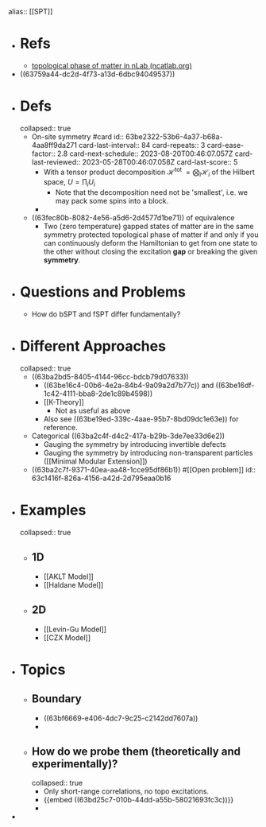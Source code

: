 alias:: [[SPT]]

- # Refs
	- [topological phase of matter in nLab (ncatlab.org)](https://ncatlab.org/nlab/show/topological+phase+of+matter)
- ((63759a44-dc2d-4f73-a13d-6dbc94049537))
- # Defs
  collapsed:: true
	- On-site symmetry #card
	  id:: 63be2322-53b6-4a37-b68a-4aa8ff9da271
	  card-last-interval:: 84
	  card-repeats:: 3
	  card-ease-factor:: 2.8
	  card-next-schedule:: 2023-08-20T00:46:07.057Z
	  card-last-reviewed:: 2023-05-28T00:46:07.058Z
	  card-last-score:: 5
		- With a tensor product decomposition $\mathcal{H}^{\text {tot }}=\bigotimes_i \mathcal{H}_i$ of the Hilbert space, $U=\prod_i U_i$
			- Note that the decomposition need not be 'smallest', i.e. we may pack some spins into a block.
		-
	- ((63fec80b-8082-4e56-a5d6-2d4577d1be71)) of equivalence
		- Two (zero temperature) gapped states of matter are in the same symmetry protected topological phase of matter if and only if you can continuously deform the Hamiltonian to get from one state to the other without closing the excitation **gap** or breaking the given **symmetry**.
- # Questions and Problems
	- How do bSPT and fSPT differ fundamentally?
- # Different Approaches
  collapsed:: true
	- ((63ba2bd5-8405-4144-96cc-bdcb79d07633))
		- ((63be16c4-00b6-4e2a-84b4-9a09a2d7b77c)) and ((63be16df-1c42-4111-bba8-2de1c89b4598))
		- [[K-Theory]]
			- Not as useful as above
		- Also see ((63be19ed-339c-4aae-95b7-8bd09dc1e63e)) for reference.
	- Categorical ((63ba2c4f-d4c2-417a-b29b-3de7ee33d6e2))
		- Gauging the symmetry by introducing invertible defects
		- Gauging the symmetry by introducing non-transparent particles ([[Minimal Modular Extension]])
	- ((63ba2c7f-9371-40ea-aa48-1cce95df86b1)) #[[Open problem]]
	  id:: 63c1416f-826a-4156-a42d-2d795eaa0b16
- # Examples
  collapsed:: true
	- ## 1D
		- [[AKLT Model]]
		- [[Haldane Model]]
	- ## 2D
		- [[Levin-Gu Model]]
		- [[CZX Model]]
- # Topics
	- ## Boundary
		- ((63bf6669-e406-4dc7-9c25-c2142dd7607a))
		-
	- ## How do we probe them (theoretically and experimentally)?
	  collapsed:: true
		- Only short-range correlations, no topo excitations.
		- {{embed ((63bd25c7-010b-44dd-a55b-58021693fc3c))}}
		-
-